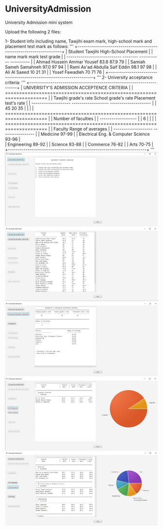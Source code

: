 # UniversityAdmission
University Admission mini system

Upload the following 2 files:

1- Student info including name, Tawjihi exam mark, high-school mark and placement test mark as follows:
'''   +----------------------------------------------------------------------+
   |        Student                  Tawjihi    High-School   Placement   |
   |          name                     mark         mark      test grade  |
   | ----------------------------    --------   -----------    ---------- |
   | Ahmad Hussein Ammar Yousef         83.6        87.9          79      |
   | Samiah Sameh Samahneh              97.0        97            94      |
   | Rami As'ad Abdulla Saif Eddin      98.1        97            98      |
   | Ali Al Saeed                       10          21            31      |
   | Yosef Fawadleh                     70          71            76      |
   +----------------------------------------------------------------------+
'''
2- University acceptance criteria:
'''   +-----------------------------------------------------------------------+
   |             UNIVERSITY'S ADMISSION ACCEPTENCE CRITERIA                |
   | ===================================================================== |
   | Tawjihi grade's rate    School grade's rate     Placement test's rate |
   | --------------------    -------------------     --------------------- |
   |        45                        20                  35               |
   |                                                                       |
   | ===================================================================== |
   | Number of faculties                                                   |
   | -------------------                                                   |
   |         6                                                             |
   |                                                                       |
   | ===================================================================== |
   | Faculty                                  Range of averages            |
   | --------------------                     -----------------            |
   | Medicine                                       97-99                  |
   | Electrical Eng. & Computer Science             93-96                  |          
   | Engineering                                    89-92                  |
   | Science                                        83-88                  |
   | Commerce                                       76-82                  |
   | Arts                                           70-75                  |
   +-----------------------------------------------------------------------+
'''
![](https://github.com/mhmdar/UniversityAdmission/blob/master/Capture1.JPG)
![](https://github.com/mhmdar/UniversityAdmission/blob/master/Capture2.JPG)
![](https://github.com/mhmdar/UniversityAdmission/blob/master/Capture3.JPG)
![](https://github.com/mhmdar/UniversityAdmission/blob/master/Capture4.JPG)
![](https://github.com/mhmdar/UniversityAdmission/blob/master/Capture5.JPG)
